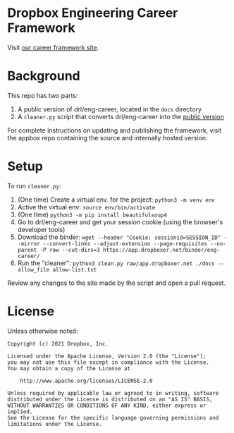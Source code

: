 # Dropbox Engineering Career Framework

Visit [our career framework site](https://dropbox.github.io/dbx-career-framework/).

# Background

This repo has two parts:

1. A public version of drl/eng-career, located in the `docs` directory
2. A `cleaner.py` script that converts drl/eng-career into the [public
   version](https://dropbox.github.io/dbx-career-framework/)

For complete instructions on updating and publishing the framework, 
visit the appbox repo containing the source and internally hosted version.

# Setup

To run `cleaner.py`:

1. (One time) Create a virtual env. for the project: `python3 -m venv env`
2. Active the virtual env: `source env/bin/activate`
3. (One time) `python3 -m pip install beautifulsoup4`
3. Go to drl/eng-career and get your session cookie (using the browser's developer tools)
4. Download the binder: `wget --header "Cookie: sessionid=SESSION_ID" --mirror --convert-links
   --adjust-extension --page-requisites --no-parent -P raw --cut-dirs=3
   https://app.dropboxer.net/binder/eng-career/`
5. Run the "cleaner": `python3 clean.py raw/app.dropboxer.net ./docs --allow_file allow-list.txt`

Review any changes to the site made by the script and open a pull request.

# License

Unless otherwise noted:

```
Copyright (c) 2021 Dropbox, Inc.

Licensed under the Apache License, Version 2.0 (the "License");
you may not use this file except in compliance with the License.
You may obtain a copy of the License at

    http://www.apache.org/licenses/LICENSE-2.0

Unless required by applicable law or agreed to in writing, software
distributed under the License is distributed on an "AS IS" BASIS,
WITHOUT WARRANTIES OR CONDITIONS OF ANY KIND, either express or implied.
See the License for the specific language governing permissions and
limitations under the License.

```
